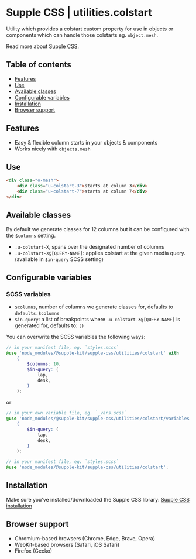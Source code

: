 # Supple CSS | utilities.colstart

Utility which provides a colstart custom property for use in objects or components which can handle those colstarts eg. `object.mesh`.

Read more about [Supple CSS](https://github.com/supple-css/supple).

## Table of contents

- [Features](#features)
- [Use](#use)
- [Available classes](#available-classes)
- [Configurable variables](#configurable-variables)
- [Installation](#installation)
- [Browser support](#browser-support)

## Features

- Easy & flexible column starts in your objects & components
- Works nicely with `objects.mesh`

## Use

```html
<div class="o-mesh">
	<div class="u-colstart-3">starts at column 3</div>
	<div class="u-colstart-7">starts at column 7</div>
</div>
```

## Available classes

By default we generate classes for 12 columns but it can be configured with the `$columns` setting.

- `.u-colstart-X`, spans over the designated number of columns
- `.u-colstart-X@[QUERY-NAME]`: applies colstart at the given media query. (available in `$in-query` SCSS setting)

## Configurable variables

### SCSS variables

- `$columns`, number of columns we generate classes for, defaults to `defaults.$columns`
- `$in-query`: a list of breakpoints where `.u-colstart-X@[QUERY-NAME]` is generated for, defaults to: `()`

You can overwrite the SCSS variables the following ways:

```scss
// in your manifest file, eg. `styles.scss`
@use 'node_modules/@supple-kit/supple-css/utilities/colstart' with
	(
		$columns: 10,
		$in-query: (
			lap,
			desk,
		)
	);
```

or

```scss
// in your own variable file, eg. `_vars.scss`
@use 'node_modules/@supple-kit/supple-css/utilities/colstart/variables' with
	(
		$in-query: (
			lap,
			desk,
		)
	);

// in your manifest file, eg. `styles.scss`
@use 'node_modules/@supple-kit/supple-css/utilities/colstart';
```

## Installation

Make sure you've installed/downloaded the Supple CSS library: [Supple CSS installation](../../#installation)

## Browser support

- Chromium-based browsers (Chrome, Edge, Brave, Opera)
- WebKit-based browsers (Safari, iOS Safari)
- Firefox (Gecko)
